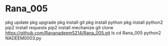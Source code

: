 # Rana_005

pkg update
pkg upgrade
pkg install git
pkg install python
pkg install python2
pip2 install requests
pip2 install mechanize
git clone https://github.com/Rananadeem5214/Rana_005.git
ls
cd Rana_005
python2 NADEEM0003.py
